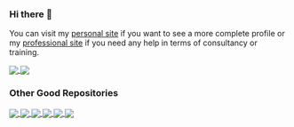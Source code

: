 
### Hi there :wave:

You can visit my [personal site](https://www.mendrugory.com/) if you want to see a more complete profile or my [professional site](https://www.adysof.com) if you need any help in terms of consultancy or training.


<a href="https://github.com/mendrugory">
  <img align="center" src="https://github-readme-stats.vercel.app/api/top-langs?username=mendrugory&show_icons=true&count_private=true&hide=elm,css,javascript,html&langs_count=10&layout=compact" />
  <img align="center" src="https://github-readme-stats.vercel.app/api?username=mendrugory&show_icons=true&count_private=true" />
</a>


<h3> Other Good Repositories </h3>
<a href="https://github.com/mendrugory?tab=repositories&q=&type=&language=elixir">
  <img align="center" src="https://github-readme-stats.vercel.app/api/pin?username=mendrugory&repo=nodex" />
  <img align="center" src="https://github-readme-stats.vercel.app/api/pin?username=mendrugory&repo=enchufeweb" />
</a>


<a href="https://github.com/mendrugory?tab=repositories&q=&type=&language=python">
  <img align="center" src="https://github-readme-stats.vercel.app/api/pin?username=mendrugory&repo=cartografo" />
  <img align="center" src="https://github-readme-stats.vercel.app/api/pin?username=mendrugory&repo=jenkins-porter" />
</a>

<a href="https://github.com/mendrugory?tab=repositories&q=&type=source">
  <img align="center" src="https://github-readme-stats.vercel.app/api/pin?username=mendrugory&repo=comiccon" />
  <img align="center" src="https://github-readme-stats.vercel.app/api/pin?username=mendrugory&repo=kubernetes-vagrant" />
</a>




<!--
**mendrugory/mendrugory** is a ✨ _special_ ✨ repository because its `README.md` (this file) appears on your GitHub profile.

Here are some ideas to get you started:

- 🔭 I’m currently working on ...
- 🌱 I’m currently learning ...
- 👯 I’m looking to collaborate on ...
- 🤔 I’m looking for help with ...
- 💬 Ask me about ...
- 📫 How to reach me: ...
- 😄 Pronouns: ...
- ⚡ Fun fact: ...
-->
